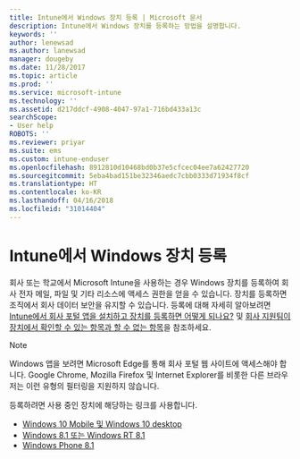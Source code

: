 ```yaml
---
title: Intune에서 Windows 장치 등록 | Microsoft 문서
description: Intune에서 Windows 장치를 등록하는 방법을 설명합니다.
keywords: ''
author: lenewsad
ms.author: lanewsad
manager: dougeby
ms.date: 11/28/2017
ms.topic: article
ms.prod: ''
ms.service: microsoft-intune
ms.technology: ''
ms.assetid: d217ddcf-4908-4047-97a1-716bd433a13c
searchScope:
- User help
ROBOTS: ''
ms.reviewer: priyar
ms.suite: ems
ms.custom: intune-enduser
ms.openlocfilehash: 8912810d10468bd0b37e5cfcec04ee7a62427720
ms.sourcegitcommit: 5eba4bad151be32346aedc7cbb0333d71934f8cf
ms.translationtype: HT
ms.contentlocale: ko-KR
ms.lasthandoff: 04/16/2018
ms.locfileid: "31014404"
---
```

# <a name="enroll-your-windows-device-in-intune"></a>Intune에서 Windows 장치 등록

회사 또는 학교에서 Microsoft Intune을 사용하는 경우 Windows 장치를 등록하여 회사 전자 메일, 파일 및 기타 리소스에 액세스 권한을 얻을 수 있습니다. 장치를 등록하면 조직에서 회사 데이터 보안을 유지할 수 있습니다. 등록에 대해 자세히 알아보려면 [Intune에서 회사 포털 앱을 설치하고 장치를 등록하면 어떻게 되나요?](what-happens-if-you-install-the-company-portal-app-and-enroll-your-device-in-intune-windows.md) 및 [회사 지원팀이 장치에서 확인할 수 있는 항목과 할 수 없는 항목](what-info-can-your-company-see-when-you-enroll-your-device-in-intune.md)을 참조하세요.

> [!NOTE]
> Windows 앱을 보려면 Microsoft Edge를 통해 회사 포털 웹 사이트에 액세스해야 합니다. Google Chrome, Mozilla Firefox 및 Internet Explorer를 비롯한 다른 브라우저는 이런 유형의 필터링을 지원하지 않습니다.


등록하려면 사용 중인 장치에 해당하는 링크를 사용합니다.

-  [Windows 10 Mobile 및 Windows 10 desktop](enroll-your-w10-phone-or-w10-pc-windows.md)
-  [Windows 8.1 또는 Windows RT 8.1](enroll-your-w81-or-rt81-windows.md)
-  [Windows Phone 8.1](enroll-your-wp81-windows.md)
